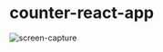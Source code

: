 # counter-react-app 
![screen-capture](https://user-images.githubusercontent.com/94187735/215780113-8ed989cc-9a83-405a-baca-ee3d677ed1d9.gif)
